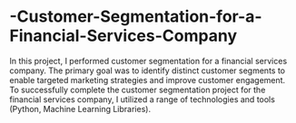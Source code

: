 # -Customer-Segmentation-for-a-Financial-Services-Company

In this project, I performed customer segmentation for a financial services company. The primary goal was to identify distinct customer segments to enable targeted marketing strategies and improve customer engagement. To successfully complete the customer segmentation project for the financial services company, I utilized a range of technologies and tools (Python, Machine Learning Libraries).
